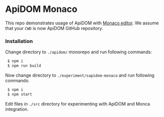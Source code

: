 # ApiDOM Monaco

This repo demonstrates usage of ApiDOM with [Monaco editor](https://microsoft.github.io/monaco-editor/).
We assume that your `CWD` is now ApiDOM GitHub repository.

### Installation

Change directory to `./apidom/` monorepo and run following commands:

```sh
 $ npm i
 $ npm run build
```

Now change directory to `./experiment/sapidom-monaco` and run following commands:

```sh
 $ npm i
 $ npm start
```

Edit files in `./src` directory for experimenting with ApiDOM and Monca integration.

 